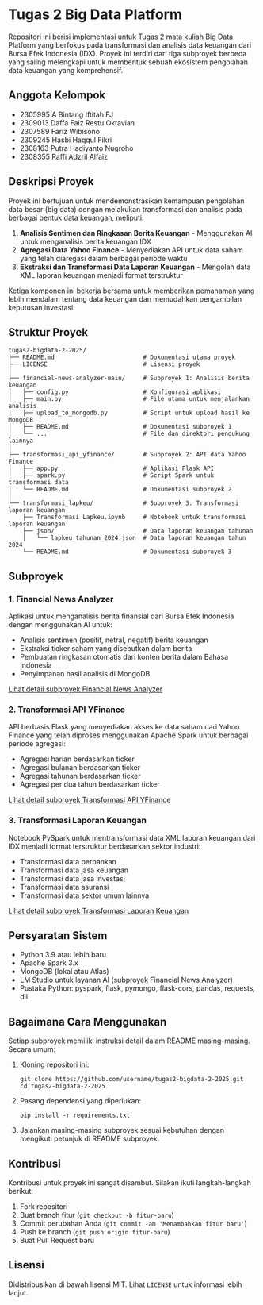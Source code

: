 # Tugas 2 Big Data Platform

Repositori ini berisi implementasi untuk Tugas 2 mata kuliah Big Data Platform yang berfokus pada transformasi dan analisis data keuangan dari Bursa Efek Indonesia (IDX). Proyek ini terdiri dari tiga subproyek berbeda yang saling melengkapi untuk membentuk sebuah ekosistem pengolahan data keuangan yang komprehensif.

## Anggota Kelompok

- 2305995 A Bintang Iftitah FJ
- 2309013 Daffa Faiz Restu Oktavian 
- 2307589 Fariz Wibisono
- 2309245 Hasbi Haqqul Fikri
- 2308163 Putra Hadiyanto Nugroho
- 2308355 Raffi Adzril Alfaiz

## Deskripsi Proyek

Proyek ini bertujuan untuk mendemonstrasikan kemampuan pengolahan data besar (big data) dengan melakukan transformasi dan analisis pada berbagai bentuk data keuangan, meliputi:

1. **Analisis Sentimen dan Ringkasan Berita Keuangan** - Menggunakan AI untuk menganalisis berita keuangan IDX
2. **Agregasi Data Yahoo Finance** - Menyediakan API untuk data saham yang telah diaregasi dalam berbagai periode waktu
3. **Ekstraksi dan Transformasi Data Laporan Keuangan** - Mengolah data XML laporan keuangan menjadi format terstruktur

Ketiga komponen ini bekerja bersama untuk memberikan pemahaman yang lebih mendalam tentang data keuangan dan memudahkan pengambilan keputusan investasi.

## Struktur Proyek

```
tugas2-bigdata-2-2025/
├── README.md                         # Dokumentasi utama proyek
├── LICENSE                           # Lisensi proyek
│
├── financial-news-analyzer-main/     # Subproyek 1: Analisis berita keuangan
│   ├── config.py                     # Konfigurasi aplikasi
│   ├── main.py                       # File utama untuk menjalankan analisis
│   ├── upload_to_mongodb.py          # Script untuk upload hasil ke MongoDB
│   ├── README.md                     # Dokumentasi subproyek 1
│   └── ...                           # File dan direktori pendukung lainnya
│
├── transformasi_api_yfinance/        # Subproyek 2: API data Yahoo Finance
│   ├── app.py                        # Aplikasi Flask API
│   ├── spark.py                      # Script Spark untuk transformasi data
│   └── README.md                     # Dokumentasi subproyek 2
│
└── transformasi_lapkeu/              # Subproyek 3: Transformasi laporan keuangan
    ├── Transformasi Lapkeu.ipynb     # Notebook untuk transformasi laporan keuangan
    ├── json/                         # Data laporan keuangan tahunan
    │   └── lapkeu_tahunan_2024.json  # Data laporan keuangan tahun 2024
    └── README.md                     # Dokumentasi subproyek 3
```

## Subproyek

### 1. Financial News Analyzer

Aplikasi untuk menganalisis berita finansial dari Bursa Efek Indonesia dengan menggunakan AI untuk:

- Analisis sentimen (positif, netral, negatif) berita keuangan
- Ekstraksi ticker saham yang disebutkan dalam berita
- Pembuatan ringkasan otomatis dari konten berita dalam Bahasa Indonesia
- Penyimpanan hasil analisis di MongoDB

[Lihat detail subproyek Financial News Analyzer](./financial-news-analyzer-main/README.md)

### 2. Transformasi API YFinance

API berbasis Flask yang menyediakan akses ke data saham dari Yahoo Finance yang telah diproses menggunakan Apache Spark untuk berbagai periode agregasi:

- Agregasi harian berdasarkan ticker
- Agregasi bulanan berdasarkan ticker
- Agregasi tahunan berdasarkan ticker
- Agregasi per dua tahun berdasarkan ticker

[Lihat detail subproyek Transformasi API YFinance](./transformasi_api_yfinance/README.md)

### 3. Transformasi Laporan Keuangan

Notebook PySpark untuk mentransformasi data XML laporan keuangan dari IDX menjadi format terstruktur berdasarkan sektor industri:

- Transformasi data perbankan
- Transformasi data jasa keuangan
- Transformasi data jasa investasi
- Transformasi data asuransi
- Transformasi data sektor umum lainnya

[Lihat detail subproyek Transformasi Laporan Keuangan](./transformasi_lapkeu/README.md)

## Persyaratan Sistem

- Python 3.9 atau lebih baru
- Apache Spark 3.x
- MongoDB (lokal atau Atlas)
- LM Studio untuk layanan AI (subproyek Financial News Analyzer)
- Pustaka Python: pyspark, flask, pymongo, flask-cors, pandas, requests, dll.

## Bagaimana Cara Menggunakan

Setiap subproyek memiliki instruksi detail dalam README masing-masing. Secara umum:

1. Kloning repositori ini:

   ```
   git clone https://github.com/username/tugas2-bigdata-2-2025.git
   cd tugas2-bigdata-2-2025
   ```

2. Pasang dependensi yang diperlukan:

   ```
   pip install -r requirements.txt
   ```

3. Jalankan masing-masing subproyek sesuai kebutuhan dengan mengikuti petunjuk di README subproyek.

## Kontribusi

Kontribusi untuk proyek ini sangat disambut. Silakan ikuti langkah-langkah berikut:

1. Fork repositori
2. Buat branch fitur (`git checkout -b fitur-baru`)
3. Commit perubahan Anda (`git commit -am 'Menambahkan fitur baru'`)
4. Push ke branch (`git push origin fitur-baru`)
5. Buat Pull Request baru

## Lisensi

Didistribusikan di bawah lisensi MIT. Lihat `LICENSE` untuk informasi lebih lanjut.